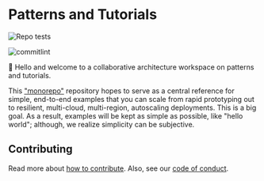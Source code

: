 # Patterns and Tutorials

![Repo tests][badge-repo]

![commitlint][badge-commitlint]

👋 Hello and welcome to a collaborative architecture workspace on patterns and tutorials.

This ["monorepo"][monorepo] repository hopes to serve as a central reference for simple, end-to-end examples that you can scale from rapid prototyping out to resilient, multi-cloud, multi-region, autoscaling deployments. This is a big goal. As a result, examples will be kept as simple as possible, like "hello world"; although, we realize simplicity can be subjective.

## Contributing

Read more about [how to contribute][contributing]. Also, see our [code of conduct][code-of-conduct].

[contributing]: ./docs/CONTRIBUTING.md
[code-of-conduct]: ./docs/CODE_OF_CONDUCT.md
[monorepo]: https://en.wikipedia.org/wiki/Monorepo
[badge-repo]: https://github.com/ourchitecture/patterns-and-tutorials/workflows/Repo%20tests/badge.svg
[badge-commitlint]: https://github.com/ourchitecture/patterns-and-tutorials/workflows/commitlint/badge.svg
